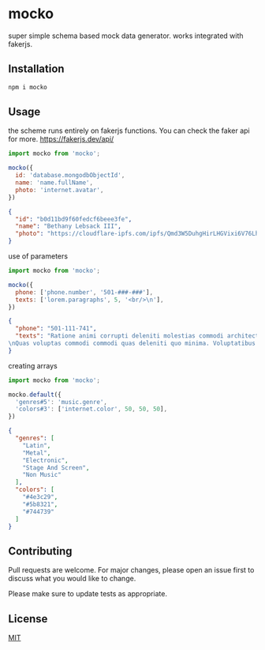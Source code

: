 # mocko

super simple schema based mock data generator. works integrated with fakerjs.

## Installation

```bash
npm i mocko
```

## Usage

the scheme runs entirely on fakerjs functions. You can check the faker api for more. https://fakerjs.dev/api/

```js
import mocko from 'mocko';

mocko({
  id: 'database.mongodbObjectId',
  name: 'name.fullName',
  photo: 'internet.avatar',
})
```

```json
{
  "id": "b0d11bd9f60fedcf6beee3fe",
  "name": "Bethany Lebsack III",
  "photo": "https://cloudflare-ipfs.com/ipfs/Qmd3W5DuhgHirLHGVixi6V76LhCkZUz6pnFt5AJBiyvHye/avatar/688.jpg"
}
```

use of parameters

```js
import mocko from 'mocko';

mocko({
  phone: ['phone.number', '501-###-###'],
  texts: ['lorem.paragraphs', 5, '<br/>\n'],
})
```

```json
{
  "phone": "501-111-741",
  "texts": "Ratione animi corrupti deleniti molestias commodi architecto eligendi. Quaerat perspiciatis aliquam velit nostrum aspernatur. Veritatis provident facere nulla tenetur. Voluptates commodi illum laborum.
\nQuas voluptas commodi commodi quas deleniti quo minima. Voluptatibus quo nulla fugit quam sit. Eaque doloribus iusto minus animi distinctio beatae magni similique. Reiciendis quo a totam veritatis."
}
```

creating arrays

```js
import mocko from 'mocko';

mocko.default({
  'genres#5': 'music.genre',
  'colors#3': ['internet.color', 50, 50, 50],
})
```

```json
{
  "genres": [
    "Latin",
    "Metal",
    "Electronic",
    "Stage And Screen",
    "Non Music"
  ],
  "colors": [
    "#4e3c29",
    "#5b8321",
    "#744739"
  ]
}
```

## Contributing

Pull requests are welcome. For major changes, please open an issue first
to discuss what you would like to change.

Please make sure to update tests as appropriate.

## License

[MIT](https://choosealicense.com/licenses/mit/)